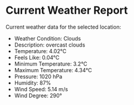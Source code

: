 # Current Weather Report
Current weather data for the selected location:
- Weather Condition: Clouds
- Description: overcast clouds
- Temperature: 4.02°C
- Feels Like: 0.04°C
- Minimum Temperature: 3.2°C
- Maximum Temperature: 4.34°C
- Pressure: 1020 hPa
- Humidity: 87%
- Wind Speed: 5.14 m/s
- Wind Degree: 290°
